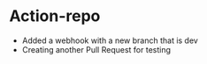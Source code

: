 # Action-repo
- Added a webhook with a new branch that is dev
- Creating another Pull Request for testing
